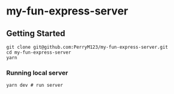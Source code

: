 # my-fun-express-server

## Getting Started

```
git clone git@github.com:PerryM123/my-fun-express-server.git
cd my-fun-express-server
yarn
```

### Running local server
```
yarn dev # run server
```